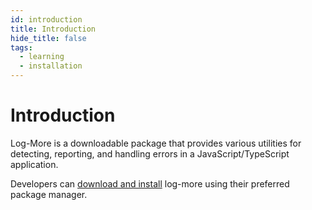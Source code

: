 ```yaml
---
id: introduction
title: Introduction
hide_title: false
tags:
  - learning
  - installation
---
```


# Introduction

Log-More is a downloadable package that provides various utilities for detecting, reporting, and handling errors in a JavaScript/TypeScript application. 

Developers can [download and install](installation.md) log-more using their preferred package manager.






